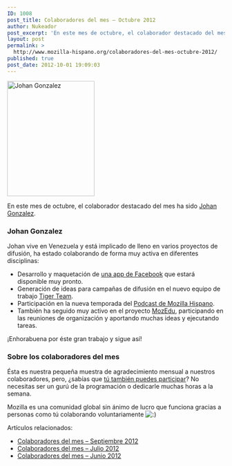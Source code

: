 ```yaml
---
ID: 1008
post_title: Colaboradores del mes – Octubre 2012
author: Nukeador
post_excerpt: 'En este mes de octubre, el colaborador destacado del mes ha sido Johan Gonzalez, &iexcl;enhorabuena!'
layout: post
permalink: >
  http://www.mozilla-hispano.org/colaboradores-del-mes-octubre-2012/
published: true
post_date: 2012-10-01 19:09:03
---
```

<p><img class="alignright" src="https://www.mozilla-hispano.org/documentacion/images/2/2b/Johan.jpg" alt="Johan Gonzalez" width="202" height="267" /></p>
<p>En este mes de octubre, el colaborador destacado del mes ha sido <a href="https://www.mozilla-hispano.org/documentacion/Usuario:Johan">Johan Gonzalez</a>.</p>
<h3>Johan Gonzalez</h3>
<p>Johan vive en Venezuela y está implicado de lleno en varios proyectos de difusión, ha estado colaborando de forma muy activa en diferentes disciplinas:</p>
<ul>
<li>Desarrollo y maquetación de <a href="https://www.mozilla-hispano.org/documentacion/Campa%C3%B1a_100000_en_Facebook">una app de Facebook</a> que estará disponible muy pronto.</li>
<li>Generación de ideas para campañas de difusión en el nuevo equipo de trabajo <a href="https://www.mozilla-hispano.org/documentacion/Tiger_Team">Tiger Team</a>.</li>
<li>Participación en la nueva temporada del <a href="http://www.mozilla-hispano.org/podcast/">Podcast de Mozilla Hispano</a>.</li>
<li>También ha seguido muy activo en el proyecto <a href="https://www.mozilla-hispano.org/documentacion/MozEdu">MozEdu</a>, participando en las reuniones de organización y aportando muchas ideas y ejecutando tareas.</li>
</ul>
<p>¡Enhorabuena por éste gran trabajo y sigue así!</p>
<h3>Sobre los colaboradores del mes</h3>
<p>Ésta es nuestra pequeña muestra de agradecimiento mensual a nuestros colaboradores, pero, ¿sabías que <a href="https://www.mozilla-hispano.org/documentacion/Colabora">tú también puedes participar</a>? No necesitas ser un gurú de la programación o dedicarle muchas horas a la semana.</p>
<p>Mozilla es una comunidad global sin ánimo de lucro que funciona gracias a personas como tú colaborando voluntariamente <img src='http://www.mozilla-hispano.org/wp-includes/images/smilies/icon_smile.gif' alt=':)' class='wp-smiley' /> </p>
<div class='yarpp-related-rss'>
<p>Artículos relacionados:<ul>
<li><a href='http://www.mozilla-hispano.org/colaboradores-del-mes-septiembre-2012/' rel='bookmark' title='Colaboradores del mes &#8211; Septiembre 2012'>Colaboradores del mes &#8211; Septiembre 2012</a></li>
<li><a href='http://www.mozilla-hispano.org/colaboradores-del-mes-julio-2012/' rel='bookmark' title='Colaboradores del mes &#8211; Julio 2012'>Colaboradores del mes &#8211; Julio 2012</a></li>
<li><a href='http://www.mozilla-hispano.org/colaboradores-del-mes-junio-2012/' rel='bookmark' title='Colaboradores del mes &#8211; Junio 2012'>Colaboradores del mes &#8211; Junio 2012</a></li>
</ul></p>
</div>